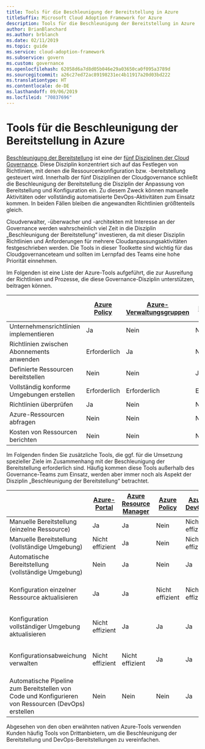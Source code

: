 ```yaml
---
title: Tools für die Beschleunigung der Bereitstellung in Azure
titleSuffix: Microsoft Cloud Adoption Framework for Azure
description: Tools für die Beschleunigung der Bereitstellung in Azure
author: BrianBlanchard
ms.author: brblanch
ms.date: 02/11/2019
ms.topic: guide
ms.service: cloud-adoption-framework
ms.subservice: govern
ms.custom: governance
ms.openlocfilehash: 62058d6a7d8d05b046e29a03650ca0f095a3789d
ms.sourcegitcommit: a26c27ed72ac89198231ec4b11917a20d03bd222
ms.translationtype: HT
ms.contentlocale: de-DE
ms.lasthandoff: 09/06/2019
ms.locfileid: "70837696"
---
```

# <a name="deployment-acceleration-tools-in-azure"></a>Tools für die Beschleunigung der Bereitstellung in Azure

[Beschleunigung der Bereitstellung](index.md) ist eine der [fünf Disziplinen der Cloud Governance](../governance-disciplines.md). Diese Disziplin konzentriert sich auf das Festlegen von Richtlinien, mit denen die Ressourcenkonfiguration bzw. -bereitstellung gesteuert wird. Innerhalb der fünf Disziplinen der Cloudgovernance schließt die Beschleunigung der Bereitstellung die Disziplin der Anpassung von Bereitstellung und Konfiguration ein. Zu diesem Zweck können manuelle Aktivitäten oder vollständig automatisierte DevOps-Aktivitäten zum Einsatz kommen. In beiden Fällen bleiben die angewandten Richtlinien größtenteils gleich.

Cloudverwalter, -überwacher und -architekten mit Interesse an der Governance werden wahrscheinlich viel Zeit in die Disziplin „Beschleunigung der Bereitstellung“ investieren, da mit dieser Disziplin Richtlinien und Anforderungen für mehrere Cloudanpassungsaktivitäten festgeschrieben werden. Die Tools in dieser Toolkette sind wichtig für das Cloudgovernanceteam und sollten im Lernpfad des Teams eine hohe Priorität einnehmen.

Im Folgenden ist eine Liste der Azure-Tools aufgeführt, die zur Ausreifung der Richtlinien und Prozesse, die diese Governance-Disziplin unterstützen, beitragen können.

|  | [Azure Policy](/azure/governance/policy/overview) | [Azure-Verwaltungsgruppen](/azure/governance/management-groups) | [Azure Resource Manager](/azure/azure-resource-manager/resource-group-overview) | [Azure Blueprint](/azure/governance/blueprints/overview) | [Azure Resource Graph](/azure/governance/resource-graph/overview) | [Azure Cost Management](/azure/cost-management) |
|---------|---------|---------|---------|---------|---------|---------|
|Unternehmensrichtlinien implementieren     |Ja |Nein  |Nein  |Nein | Nein |Nein |
|Richtlinien zwischen Abonnements anwenden     |Erforderlich |Ja  |Nein  |Nein | Nein |Nein |
|Definierte Ressourcen bereitstellen     |Nein |Nein  |Ja  |Nein | Nein |Nein |
|Vollständig konforme Umgebungen erstellen      |Erforderlich |Erforderlich  |Erforderlich  |Ja | Nein |Nein |
|Richtlinien überprüfen      |Ja |Nein  |Nein  |Nein | Nein |Nein |
|Azure-Ressourcen abfragen      |Nein |Nein  |Nein  |Nein |Ja |Nein |
|Kosten von Ressourcen berichten      |Nein |Nein  |Nein  |Nein |Nein |Ja |

Im Folgenden finden Sie zusätzliche Tools, die ggf. für die Umsetzung spezieller Ziele im Zusammenhang mit der Beschleunigung der Bereitstellung erforderlich sind. Häufig kommen diese Tools außerhalb des Governance-Teams zum Einsatz, werden aber immer noch als Aspekt der Disziplin „Beschleunigung der Bereitstellung“ betrachtet.

|  | [Azure-Portal](https://azure.microsoft.com/features/azure-portal)  | [Azure Resource Manager](/azure/azure-resource-manager/resource-group-overview)  | [Azure Policy](/azure/governance/policy/overview) | [Azure DevOps](/azure/devops/index) | [Azure Backup](/azure/backup/backup-introduction-to-azure-backup) | [Azure Site Recovery](/azure/site-recovery/site-recovery-overview) |
|---------|---------|---------|---------|---------|---------|---------|
|Manuelle Bereitstellung (einzelne Ressource)     | Ja | Ja  | Nein  | Nicht effizient | Nein | Ja |
|Manuelle Bereitstellung (vollständige Umgebung)     | Nicht effizient | Ja | Nein  | Nicht effizient | Nein | Ja |
|Automatische Bereitstellung (vollständige Umgebung)     | Nein  | Ja  | Nein  | Ja  | Nein | Ja |
|Konfiguration einzelner Ressource aktualisieren     | Ja | Ja | Nicht effizient | Nicht effizient | Nein | Ja – während der Replikation |
|Konfiguration vollständiger Umgebung aktualisieren     | Nicht effizient | Ja | Ja | Ja  | Nein | Ja – während der Replikation |
|Konfigurationsabweichung verwalten     | Nicht effizient | Nicht effizient | Ja  | Ja  | Nein | Ja – während der Replikation |
|Automatische Pipeline zum Bereitstellen von Code und Konfigurieren von Ressourcen (DevOps) erstellen     | Nein | Nein | Nein | Ja | Nein | Nein |

Abgesehen von den oben erwähnten nativen Azure-Tools verwenden Kunden häufig Tools von Drittanbietern, um die Beschleunigung der Bereitstellung und DevOps-Bereitstellungen zu vereinfachen.
